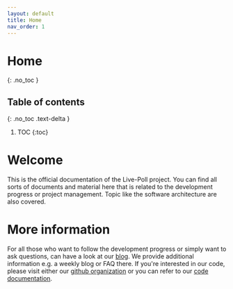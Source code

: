 ```yaml
---
layout: default
title: Home
nav_order: 1
---
```


# Home
{: .no_toc }

## Table of contents
{: .no_toc .text-delta }

1. TOC
{:toc}

# Welcome
This is the official documentation of the Live-Poll project.
You can find all sorts of documents and material here that is related to the development progress or project management.
Topic like the software architecture are also covered.

# More information
For all those who want to follow the development progress or simply want to ask questions, can have a look at our [blog](https://blog.live-poll.de).
We provide additional information e.g. a weekly blog or FAQ there.
If you're interested in our code, please visit either our [github organization](https://github.com/livepoll) or you can refer to our [code documentation](https://code.docs.live-poll.de).
